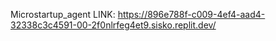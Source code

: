 ﻿ Microstartup_agent
 LINK: https://896e788f-c009-4ef4-aad4-32338c3c4591-00-2f0nlrfeg4et9.sisko.replit.dev/
